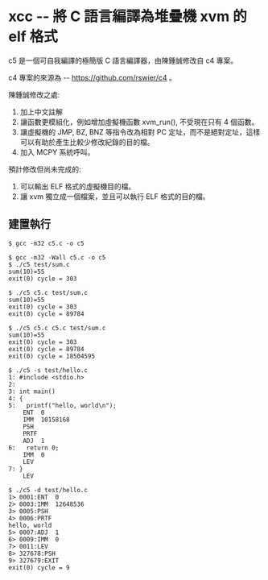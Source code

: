 # xcc -- 將 C 語言編譯為堆疊機 xvm 的 elf 格式

c5 是一個可自我編譯的極簡版 C 語言編譯器，由陳鍾誠修改自 c4 專案。

c4 專案的來源為 -- https://github.com/rswier/c4 。

陳鍾誠修改之處:

1. 加上中文註解
2. 讓函數更模組化，例如增加虛擬機函數 xvm_run(), 不受現在只有 4 個函數。
3. 讓虛擬機的 JMP, BZ, BNZ 等指令改為相對 PC 定址，而不是絕對定址，這樣可以有助於產生比較少修改紀錄的目的檔。
4. 加入 MCPY 系統呼叫。

預計修改但尚未完成的:

1. 可以輸出 ELF 格式的虛擬機目的檔。
2. 讓 xvm 獨立成一個檔案，並且可以執行 ELF 格式的目的檔。

## 建置執行

```
$ gcc -m32 c5.c -o c5

$ gcc -m32 -Wall c5.c -o c5
$ ./c5 test/sum.c
sum(10)=55
exit(0) cycle = 303

$ ./c5 c5.c test/sum.c
sum(10)=55
exit(0) cycle = 303
exit(0) cycle = 89784

$ ./c5 c5.c c5.c test/sum.c     
sum(10)=55
exit(0) cycle = 303
exit(0) cycle = 89784
exit(0) cycle = 18504595

$ ./c5 -s test/hello.c
1: #include <stdio.h>
2:
3: int main()
4: {
5:   printf("hello, world\n");
    ENT  0
    IMM  10158168
    PSH
    PRTF
    ADJ  1
6:   return 0;
    IMM  0
    LEV
7: }
    LEV

$ ./c5 -d test/hello.c
1> 0001:ENT  0
2> 0003:IMM  12648536
3> 0005:PSH
4> 0006:PRTF
hello, world
5> 0007:ADJ  1
6> 0009:IMM  0
7> 0011:LEV
8> 327678:PSH
9> 327679:EXIT
exit(0) cycle = 9
```
